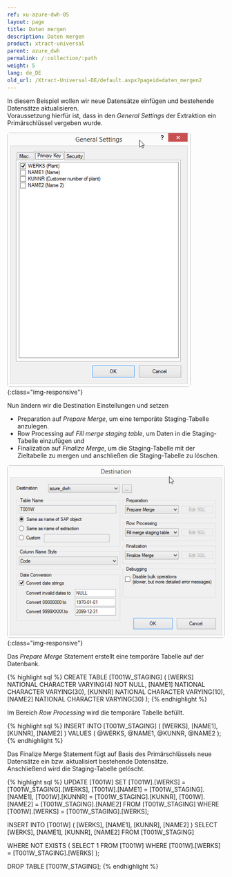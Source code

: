 ```yaml
---
ref: xu-azure-dwh-05
layout: page
title: Daten mergen
description: Daten mergen
product: xtract-universal
parent: azure_dwh
permalink: /:collection/:path
weight: 5
lang: de_DE
old_url: /Xtract-Universal-DE/default.aspx?pageid=daten_mergen2
---
```


In diesem Beispiel wollen wir neue Datensätze einfügen und bestehende Datensätze aktualisieren.<br>
Voraussetzung hierfür ist, dass in den *General Settings* der Extraktion ein Primärschlüssel vergeben wurde.

![XU_table_Primary_key](/img/content/XU_table_Primary_key.png){:class="img-responsive"}

Nun ändern wir die Destination Einstellungen und setzen 

- Preparation auf *Prepare Merge*, um eine temporäte Staging-Tabelle anzulegen.<br>
- Row Processing auf *Fill merge staging table*, um Daten in die Staging-Tabelle einzufügen und <br>
- Finalization auf *Finalize Merge*, um die Staging-Tabelle mit der Zieltabelle zu mergen und anschließen die Staging-Tabelle zu löschen.

![XU_Azure_DWH_merge](/img/content/XU_Azure_DWH_merge.png){:class="img-responsive"}

Das *Prepare Merge* Statement erstellt eine temporäre Tabelle auf der Datenbank.

{% highlight sql %}
CREATE TABLE [T001W_STAGING]
(
   [WERKS] NATIONAL CHARACTER VARYING(4) NOT NULL,
   [NAME1] NATIONAL CHARACTER VARYING(30),
   [KUNNR] NATIONAL CHARACTER VARYING(10),
   [NAME2] NATIONAL CHARACTER VARYING(30)
);
{% endhighlight %}

Im Bereich *Row Processing* wird die temporäre Tabelle befüllt.

{% highlight sql %}
INSERT INTO [T001W_STAGING]
(
   [WERKS],
   [NAME1],
   [KUNNR],
   [NAME2]
)
VALUES
(
   @WERKS,
   @NAME1,
   @KUNNR,
   @NAME2
);
{% endhighlight %}

Das Finalize Merge Statement fügt auf Basis des Primärschlüssels neue Datensätze ein bzw. aktualisiert bestehende Datensätze.<br>
Anschließend wird die Staging-Tabelle gelöscht.

{% highlight sql %}
UPDATE [T001W] SET
   [T001W].[WERKS] = [T001W_STAGING].[WERKS],
   [T001W].[NAME1] = [T001W_STAGING].[NAME1],
   [T001W].[KUNNR] = [T001W_STAGING].[KUNNR],
   [T001W].[NAME2] = [T001W_STAGING].[NAME2]
FROM [T001W_STAGING]
WHERE
   [T001W].[WERKS] = [T001W_STAGING].[WERKS];

INSERT INTO [T001W]
(
   [WERKS],
   [NAME1],
   [KUNNR],
   [NAME2]
)
SELECT
   [WERKS],
   [NAME1],
   [KUNNR],
   [NAME2]
FROM [T001W_STAGING]

   WHERE NOT EXISTS
   (
      SELECT 1
      FROM [T001W]
      WHERE
         [T001W].[WERKS] = [T001W_STAGING].[WERKS]
   );

DROP TABLE [T001W_STAGING];
{% endhighlight %}

